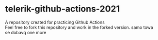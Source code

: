 # telerik-github-actions-2021
A repository created for practicing Github Actions  
Feel free to fork this repository and work in the forked version.
samo towa se dobavq
one more